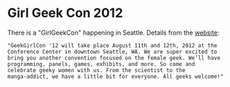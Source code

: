 # Girl Geek Con 2012

There is a "GirlGeekCon" happening in Seattle. Details from the
[website]:

	"GeekGirlCon '12 will take place August 11th and 12th, 2012 at the
	Conference Center in downtown Seattle, WA. We are super excited to
	bring you another convention focused on the female geek. We’ll have
	programming, panels, games, exhibits, and more. So come and
	celebrate geeky women with us. From the scientist to the
	manga-addict, we have a little bit for everyone. All geeks welcome!"

  [website]: http://www.geekgirlcon.com/announcing-geekgirlcon-2012/

